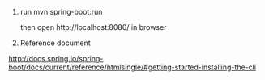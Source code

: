 1. run
    mvn spring-boot:run

   then open http://localhost:8080/ in browser

2. Reference document

http://docs.spring.io/spring-boot/docs/current/reference/htmlsingle/#getting-started-installing-the-cli